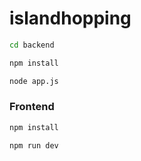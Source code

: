 # islandhopping

```sh
cd backend
```

```sh
npm install
```
```sh
node app.js
```


### Frontend

```sh
npm install
```

```sh
npm run dev
```


